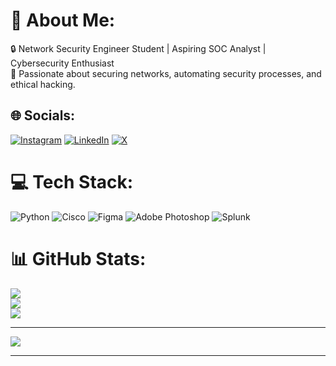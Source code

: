 # 💫 About Me:
🔒 Network Security Engineer Student | Aspiring SOC Analyst | Cybersecurity Enthusiast<br>🔹 Passionate about securing networks, automating security processes, and ethical hacking.


## 🌐 Socials:
[![Instagram](https://img.shields.io/badge/Instagram-%23E4405F.svg?logo=Instagram&logoColor=white)](https://instagram.com/_04.ace) [![LinkedIn](https://img.shields.io/badge/LinkedIn-%230077B5.svg?logo=linkedin&logoColor=white)](https://linkedin.com/in/www.linkedin.com/in/anel-graph-03b736206) [![X](https://img.shields.io/badge/X-black.svg?logo=X&logoColor=white)](https://x.com/@anel_graph) 

# 💻 Tech Stack:
![Python](https://img.shields.io/badge/python-3670A0?style=for-the-badge&logo=python&logoColor=ffdd54) ![Cisco](https://img.shields.io/badge/cisco-%23049fd9.svg?style=for-the-badge&logo=cisco&logoColor=black) ![Figma](https://img.shields.io/badge/figma-%23F24E1E.svg?style=for-the-badge&logo=figma&logoColor=white) ![Adobe Photoshop](https://img.shields.io/badge/adobe%20photoshop-%2331A8FF.svg?style=for-the-badge&logo=adobe%20photoshop&logoColor=white) ![Splunk](https://img.shields.io/badge/splunk-%23000000.svg?style=for-the-badge&logo=splunk&logoColor=white)
# 📊 GitHub Stats:
![](https://github-readme-stats.vercel.app/api?username=Aceknight4&theme=dark&hide_border=false&include_all_commits=false&count_private=false)<br/>
![](https://nirzak-streak-stats.vercel.app/?user=Aceknight4&theme=dark&hide_border=false)<br/>
![](https://github-readme-stats.vercel.app/api/top-langs/?username=Aceknight4&theme=dark&hide_border=false&include_all_commits=false&count_private=false&layout=compact)

---
[![](https://visitcount.itsvg.in/api?id=Aceknight4&icon=0&color=0)](https://visitcount.itsvg.in)

<!-- Proudly created with GPRM ( https://gprm.itsvg.in ) -->
---

